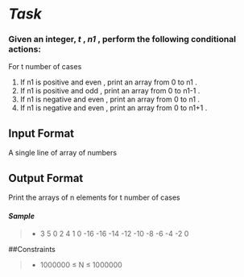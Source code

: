 
# *Task*
### Given an integer,  *_t_* , *_n1_* ,  perform the following conditional actions:
For t number of cases 
1. If n1 is positive and even , print an array from 0 to n1 . 
2. If n1 is positive and odd  , print an array from 0 to n1-1 . 
3. If n1 is negative and even , print an array from 0 to n1 . 
4. If n1 is negative and even , print an array from 0 to n1+1 . 


## Input Format

A single line of array of numbers 

## Output Format
Print the arrays of n elements for t number of cases 

#### *Sample* 
>- 3
   5
   0 2 4 
   1
   0 
  -16
  -16 -14 -12 -10 -8 -6 -4 -2 0 


##Constraints
>- 1000000 ≤ N ≤ 1000000
